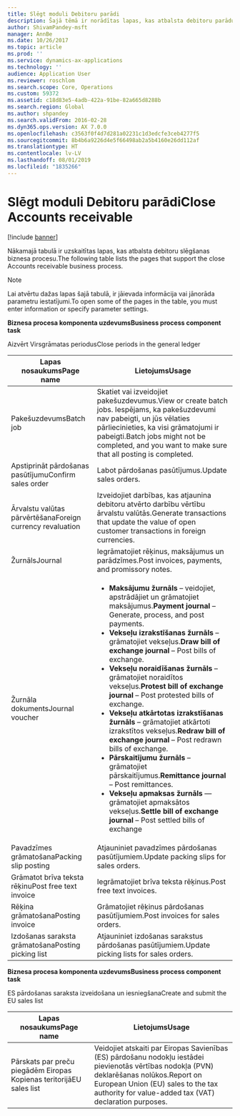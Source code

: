 ```yaml
---
title: Slēgt moduli Debitoru parādi
description: Šajā tēmā ir norādītas lapas, kas atbalsta debitoru parādu slēgšanas biznesa procesu.
author: ShivamPandey-msft
manager: AnnBe
ms.date: 10/26/2017
ms.topic: article
ms.prod: ''
ms.service: dynamics-ax-applications
ms.technology: ''
audience: Application User
ms.reviewer: roschlom
ms.search.scope: Core, Operations
ms.custom: 59372
ms.assetid: c18d83e5-4adb-422a-91be-82a665d8288b
ms.search.region: Global
ms.author: shpandey
ms.search.validFrom: 2016-02-28
ms.dyn365.ops.version: AX 7.0.0
ms.openlocfilehash: c3563f0f4d7d281a02231c1d3edcfe3ceb4277f5
ms.sourcegitcommit: 8b4b6a9226d4e5f66498ab2a5b4160e26dd112af
ms.translationtype: HT
ms.contentlocale: lv-LV
ms.lasthandoff: 08/01/2019
ms.locfileid: "1835266"
---
```

# <a name="close-accounts-receivable"></a><span data-ttu-id="346e4-103">Slēgt moduli Debitoru parādi</span><span class="sxs-lookup"><span data-stu-id="346e4-103">Close Accounts receivable</span></span>

[!include [banner](../includes/banner.md)]

<span data-ttu-id="346e4-104">Nākamajā tabulā ir uzskaitītas lapas, kas atbalsta debitoru slēgšanas biznesa procesu.</span><span class="sxs-lookup"><span data-stu-id="346e4-104">The following table lists the pages that support the close Accounts receivable business process.</span></span>

> [!NOTE] 
> <span data-ttu-id="346e4-105">Lai atvērtu dažas lapas šajā tabulā, ir jāievada informācija vai jānorāda parametru iestatījumi.</span><span class="sxs-lookup"><span data-stu-id="346e4-105">To open some of the pages in the table, you must enter information or specify parameter settings.</span></span>

<span data-ttu-id="346e4-106">**Biznesa procesa komponenta uzdevums**</span><span class="sxs-lookup"><span data-stu-id="346e4-106">**Business process component task**</span></span>                   

<span data-ttu-id="346e4-107">Aizvērt Virsgrāmatas periodus</span><span class="sxs-lookup"><span data-stu-id="346e4-107">Close periods in the general ledger</span></span>

| <span data-ttu-id="346e4-108">Lapas nosaukums</span><span class="sxs-lookup"><span data-stu-id="346e4-108">Page name</span></span>                            | <span data-ttu-id="346e4-109">Lietojums</span><span class="sxs-lookup"><span data-stu-id="346e4-109">Usage</span></span>                                                                                      |
|--------------------------------------|--------------------------------------------------------------------------------------------|
|<span data-ttu-id="346e4-110">Pakešuzdevums</span><span class="sxs-lookup"><span data-stu-id="346e4-110">Batch job</span></span>                             | <span data-ttu-id="346e4-111">Skatiet vai izveidojiet pakešuzdevumus.</span><span class="sxs-lookup"><span data-stu-id="346e4-111">View or create batch jobs.</span></span> <span data-ttu-id="346e4-112">Iespējams, ka pakešuzdevumi nav pabeigti, un jūs vēlaties pārliecinieties, ka visi grāmatojumi ir pabeigti.</span><span class="sxs-lookup"><span data-stu-id="346e4-112">Batch jobs might not be completed, and you want to make sure that all posting is completed.</span></span>                                                                                                               |
|<span data-ttu-id="346e4-113">Apstiprināt pārdošanas pasūtījumu</span><span class="sxs-lookup"><span data-stu-id="346e4-113">Confirm sales order</span></span>                   | <span data-ttu-id="346e4-114">Labot pārdošanas pasūtījumus.</span><span class="sxs-lookup"><span data-stu-id="346e4-114">Update sales orders.</span></span>                                                                       |
|<span data-ttu-id="346e4-115">Ārvalstu valūtas pārvērtēšana</span><span class="sxs-lookup"><span data-stu-id="346e4-115">Foreign currency revaluation</span></span>          | <span data-ttu-id="346e4-116">Izveidojiet darbības, kas atjaunina debitoru atvērto darbību vērtību ārvalstu valūtās.</span><span class="sxs-lookup"><span data-stu-id="346e4-116">Generate transactions that update the value of open customer transactions in foreign currencies.</span></span>                                                                                                                         |
| <span data-ttu-id="346e4-117">Žurnāls</span><span class="sxs-lookup"><span data-stu-id="346e4-117">Journal</span></span>                              | <span data-ttu-id="346e4-118">Iegrāmatojiet rēķinus, maksājumus un parādzīmes.</span><span class="sxs-lookup"><span data-stu-id="346e4-118">Post invoices, payments, and promissory notes.</span></span>                                             |
| <span data-ttu-id="346e4-119">Žurnāla dokuments</span><span class="sxs-lookup"><span data-stu-id="346e4-119">Journal voucher</span></span>                      |<ul><li><span data-ttu-id="346e4-120">**Maksājumu žurnāls** – veidojiet, apstrādājiet un grāmatojiet maksājumus.</span><span class="sxs-lookup"><span data-stu-id="346e4-120">**Payment journal** – Generate, process, and post payments.</span></span></li><li><span data-ttu-id="346e4-121">**Vekseļu izrakstīšanas žurnāls** – grāmatojiet vekseļus.</span><span class="sxs-lookup"><span data-stu-id="346e4-121">**Draw bill of exchange journal** – Post bills of exchange.</span></span></li><li><span data-ttu-id="346e4-122">**Vekseļu noraidīšanas žurnāls** – grāmatojiet noraidītos vekseļus.</span><span class="sxs-lookup"><span data-stu-id="346e4-122">**Protest bill of exchange journal** – Post protested bills of exchange.</span></span></li><li><span data-ttu-id="346e4-123">**Vekseļu atkārtotas izrakstīšanas žurnāls** – grāmatojiet atkārtoti izrakstītos vekseļus.</span><span class="sxs-lookup"><span data-stu-id="346e4-123">**Redraw bill of exchange journal** – Post redrawn bills of exchange.</span></span></li><li><span data-ttu-id="346e4-124">**Pārskaitījumu žurnāls** – grāmatojiet pārskaitījumus.</span><span class="sxs-lookup"><span data-stu-id="346e4-124">**Remittance journal** – Post remittances.</span></span></li><li><span data-ttu-id="346e4-125">**Vekseļu apmaksas žurnāls** — grāmatojiet apmaksātos vekseļus.</span><span class="sxs-lookup"><span data-stu-id="346e4-125">**Settle bill of exchange journal** – Post settled bills of exchange</span></span></li></ul>                   |
| <span data-ttu-id="346e4-126">Pavadzīmes grāmatošana</span><span class="sxs-lookup"><span data-stu-id="346e4-126">Packing slip posting</span></span>                 | <span data-ttu-id="346e4-127">Atjauniniet pavadzīmes pārdošanas pasūtījumiem.</span><span class="sxs-lookup"><span data-stu-id="346e4-127">Update packing slips for sales orders.</span></span>                                                     |
| <span data-ttu-id="346e4-128">Grāmatot brīva teksta rēķinu</span><span class="sxs-lookup"><span data-stu-id="346e4-128">Post free text invoice</span></span>               | <span data-ttu-id="346e4-129">Iegrāmatojiet brīva teksta rēķinus.</span><span class="sxs-lookup"><span data-stu-id="346e4-129">Post free text invoices.</span></span>                                                                   |
| <span data-ttu-id="346e4-130">Rēķina grāmatošana</span><span class="sxs-lookup"><span data-stu-id="346e4-130">Posting invoice</span></span>                      | <span data-ttu-id="346e4-131">Grāmatojiet rēķinus pārdošanas pasūtījumiem.</span><span class="sxs-lookup"><span data-stu-id="346e4-131">Post invoices for sales orders.</span></span>                                                            |
| <span data-ttu-id="346e4-132">Izdošanas saraksta grāmatošana</span><span class="sxs-lookup"><span data-stu-id="346e4-132">Posting picking list</span></span>                 |<span data-ttu-id="346e4-133">Atjauniniet izdošanas sarakstus pārdošanas pasūtījumiem.</span><span class="sxs-lookup"><span data-stu-id="346e4-133">Update picking lists for sales orders.</span></span>                                                      |

<span data-ttu-id="346e4-134">**Biznesa procesa komponenta uzdevums**</span><span class="sxs-lookup"><span data-stu-id="346e4-134">**Business process component task**</span></span>   

<span data-ttu-id="346e4-135">ES pārdošanas saraksta izveidošana un iesniegšana</span><span class="sxs-lookup"><span data-stu-id="346e4-135">Create and submit the EU sales list</span></span>

| <span data-ttu-id="346e4-136">Lapas nosaukums</span><span class="sxs-lookup"><span data-stu-id="346e4-136">Page name</span></span>                            | <span data-ttu-id="346e4-137">Lietojums</span><span class="sxs-lookup"><span data-stu-id="346e4-137">Usage</span></span>                                                                                      |
|--------------------------------------|--------------------------------------------------------------------------------------------|
|<span data-ttu-id="346e4-138">Pārskats par preču piegādēm Eiropas Kopienas teritorijā</span><span class="sxs-lookup"><span data-stu-id="346e4-138">EU sales list</span></span>                         | <span data-ttu-id="346e4-139">Veidojiet atskaiti par Eiropas Savienības (ES) pārdošanu nodokļu iestādei pievienotās vērtības nodokļa (PVN) deklarēšanas nolūkos.</span><span class="sxs-lookup"><span data-stu-id="346e4-139">Report on European Union (EU) sales to the tax authority for value-added tax (VAT) declaration purposes.</span></span>                                                                                                                           |






